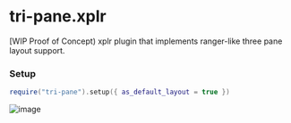 # tri-pane.xplr

[WIP Proof of Concept) xplr plugin that implements ranger-like three pane layout support.

### Setup

```lua
require("tri-pane").setup({ as_default_layout = true })
```

![image](https://user-images.githubusercontent.com/11632726/195401647-7bf681fc-5b6d-4454-8671-16146a1f2d7d.png)

